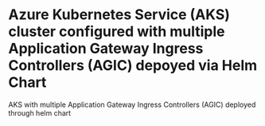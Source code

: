 # Azure Kubernetes Service (AKS) cluster configured with multiple Application Gateway Ingress Controllers (AGIC) depoyed via Helm Chart
AKS with multiple Application Gateway Ingress Controllers (AGIC) deployed through helm chart
